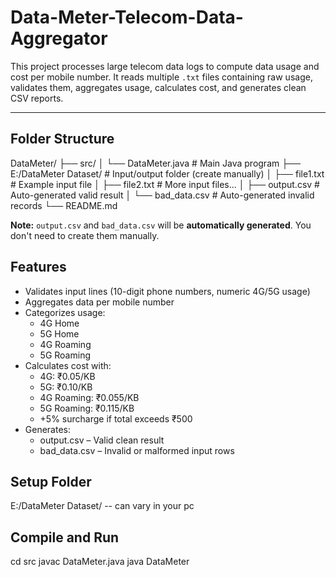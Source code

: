 # Data-Meter-Telecom-Data-Aggregator

This project processes large telecom data logs to compute data usage and cost per mobile number. It reads multiple `.txt` files containing raw usage, validates them, aggregates usage, calculates cost, and generates clean CSV reports.

---

## Folder Structure

DataMeter/
├── src/
│ └── DataMeter.java # Main Java program
├── E:/DataMeter Dataset/ # Input/output folder (create manually)
│ ├── file1.txt # Example input file
│ ├── file2.txt # More input files...
│ ├── output.csv # Auto-generated valid result
│ └── bad_data.csv # Auto-generated invalid records
└── README.md

**Note:** `output.csv` and `bad_data.csv` will be **automatically generated**. You don't need to create them manually.
## Features
- Validates input lines (10-digit phone numbers, numeric 4G/5G usage)
- Aggregates data per mobile number
- Categorizes usage:
  - 4G Home
  - 5G Home
  - 4G Roaming
  - 5G Roaming
- Calculates cost with:
  - 4G: ₹0.05/KB
  - 5G: ₹0.10/KB
  - 4G Roaming: ₹0.055/KB
  - 5G Roaming: ₹0.115/KB
  - +5% surcharge if total exceeds ₹500
- Generates:
  - output.csv – Valid clean result
  - bad_data.csv – Invalid or malformed input rows
## Setup Folder
E:/DataMeter Dataset/ -- can vary in your pc
## Compile and Run
cd src
javac DataMeter.java
java DataMeter
